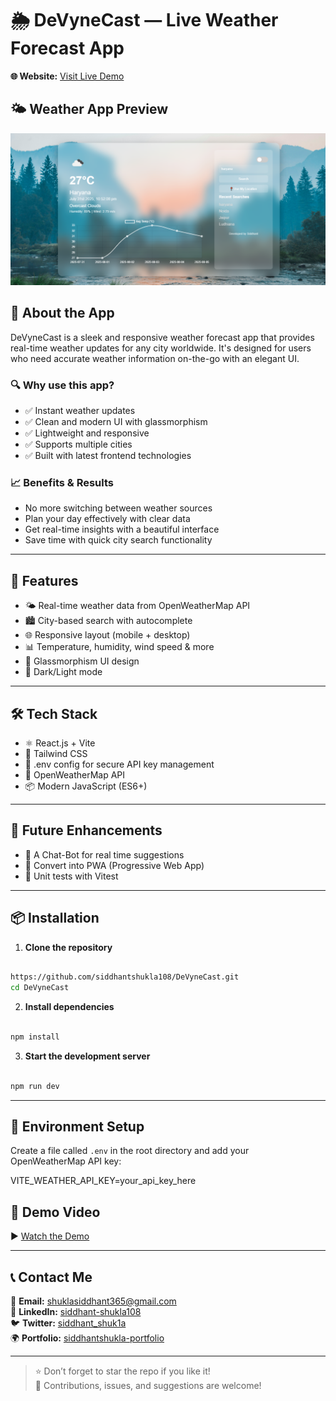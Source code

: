 # 🌦️ DeVyneCast — Live Weather Forecast App

**🌐 Website:** [Visit Live Demo](https://devynecast.netlify.app/)

## 🌤️ Weather App Preview

![Weather App Preview](./poster.png)


## 🧭 About the App

DeVyneCast is a sleek and responsive weather forecast app that provides real-time weather updates for any city worldwide. It's designed for users who need accurate weather information on-the-go with an elegant UI.

### 🔍 Why use this app?

- ✅ Instant weather updates
- ✅ Clean and modern UI with glassmorphism
- ✅ Lightweight and responsive
- ✅ Supports multiple cities
- ✅ Built with latest frontend technologies

### 📈 Benefits & Results

- No more switching between weather sources
- Plan your day effectively with clear data
- Get real-time insights with a beautiful interface
- Save time with quick city search functionality

---

## 🚀 Features

- 🌤️ Real-time weather data from OpenWeatherMap API
- 🏙️ City-based search with autocomplete
- 🌐 Responsive layout (mobile + desktop)
- 📊 Temperature, humidity, wind speed & more
- 🎨 Glassmorphism UI design
- 🌙 Dark/Light mode 

---

## 🛠 Tech Stack

- ⚛️ React.js + Vite
- 💨 Tailwind CSS
- 🔐 .env config for secure API key management
- 🔗 OpenWeatherMap API
- 📦 Modern JavaScript (ES6+)

---

## 🧭 Future Enhancements

- 🤖 A Chat-Bot for real time suggestions
- 📱 Convert into PWA (Progressive Web App)
- 🧪 Unit tests with Vitest

---

## 📦 Installation

1. **Clone the repository**

```bash

https://github.com/siddhantshukla108/DeVyneCast.git
cd DeVyneCast

```

2. **Install dependencies**

```bash

npm install

```

3. **Start the development server**

```bash

npm run dev

```

---

## 🔑 Environment Setup

Create a file called `.env` in the root directory and add your OpenWeatherMap API key:

VITE_WEATHER_API_KEY=your_api_key_here


## 🎥 Demo Video

▶️ [Watch the Demo](https://drive.google.com/file/d/1GsX1_hPxBhw6FiJ9HWkqFptMu4TsKG7U/view?usp=drivesdk)

---

## 📞 Contact Me

📧 **Email:** shuklasiddhant365@gmail.com  
💼 **LinkedIn:** [siddhant-shukla108](https://www.linkedin.com/in/siddhant-shukla108/) <br/>
🐦 **Twitter:** [siddhant_shuk1a](https://x.com/siddhant_shuk1a)  
🌍 **Portfolio:** [siddhantshukla-portfolio](https://siddhantshukla-portfolio.netlify.app/)

---

> ⭐ Don’t forget to star the repo if you like it!  
> 🤝 Contributions, issues, and suggestions are welcome!
